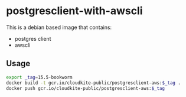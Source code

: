 # postgresclient-with-awscli

This is a debian based image that contains:
* postgres client
* awscli

##  Usage
```bash
export _tag=15.5-bookworm
docker build -t gcr.io/cloudkite-public/postgresclient-aws:$_tag .
docker push gcr.io/cloudkite-public/postgresclient-aws:$_tag